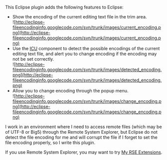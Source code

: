 This Eclipse plugin adds the following features to Eclipse:
  * Show the encoding of the current editing text file in the trim area.<br />![http://eclipse-fileencodinginfo.googlecode.com/svn/trunk/images/current_encoding.png](http://eclipse-fileencodinginfo.googlecode.com/svn/trunk/images/current_encoding.png)
  * Use the [ICU](http://site.icu-project.org/) component to detect the possible encodings of the current editing text file, and alert you to change encoding if the encoding may not be set correctly.<br />![http://eclipse-fileencodinginfo.googlecode.com/svn/trunk/images/detected_encoding.png](http://eclipse-fileencodinginfo.googlecode.com/svn/trunk/images/detected_encoding.png)
  * Allow you to change encoding through the popup menu.<br />![http://eclipse-fileencodinginfo.googlecode.com/svn/trunk/images/change_encoding.png](http://eclipse-fileencodinginfo.googlecode.com/svn/trunk/images/change_encoding.png)

I work in an environment where I need to access remote files (which may be of UTF-8 or Big5) through the Remote System Explorer, but Eclipse do not detect the file encoding for me and will corrupt the file if I forget to set the file encoding properly, so I write this plugin.

If you use Remote System Explorer, you may want to try [My RSE Extensions](http://myrseextensions.sourceforge.net/).
